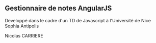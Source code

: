 Gestionnaire de notes AngularJS
------------------
Developpé dans le cadre d'un TD de Javascript à l'Université de Nice Sophia Antipolis

Nicolas CARRIERE